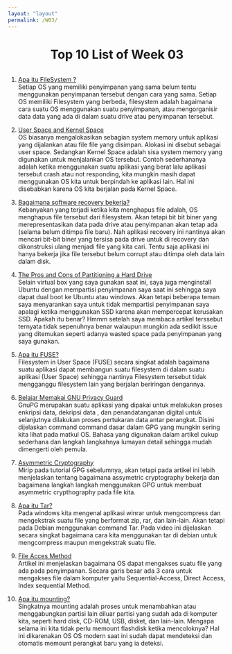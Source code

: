 ```yaml
---
layout: "layout"
permalink: /W03/
---
```


<h1 style = "text-align: center; margin-bottom:2rem"> Top 10 List of Week 03 </h1>

1. [Apa itu FileSystem ?](https://www.quora.com/What-is-a-filesystem)<br>
Setiap OS yang memiliki penyimpanan yang sama belum tentu menggunakan penyimpanan tersebut dengan cara yang sama.
Setiap OS memiliki Filesystem yang berbeda, filesystem adalah bagaimana cara suatu OS menggunakan suatu penyimpanan, atau mengorganisir data data yang ada di dalam suatu drive atau penyimpanan tersebut.

2. [User Space and Kernel Space](https://techterms.com/definition/user_space)<br>
OS biasanya mengalokasikan sebagian system memory untuk aplikasi yang dijalankan atau file file yang disimpan. Alokasi ini disebut sebagai user space.
Sedangkan Kernel Space adalah sisa system memory yang digunakan untuk menjalankan OS tersebut. Contoh sederhananya adalah ketika menggunakan suatu aplikasi yang berat lalu aplikasi tersebut crash atau not responding, kita mungkin masih dapat menggunakan OS kita untuk berpindah ke aplikasi lain. Hal ini disebabkan karena OS kita berjalan pada Kernel Space.

3. [Bagaimana software recovery bekerja?](https://www.techradar.com/news/how-data-recovery-software-works)<br>
Kebanyakan yang terjadi ketika kita menghapus file adalah, OS menghapus file tersebut dari filesystem. Akan tetapi bit bit biner yang merepresentasikan data pada drive atau penyimpanan akan tetap ada (selama belum ditimpa file baru). Nah aplikasi recovery ini nantinya akan mencari bit-bit biner yang tersisa pada drive untuk di recovery dan dikonstruksi ulang menjadi file yang kita cari. Tentu saja aplikasi ini hanya bekerja jika file tersebut belum corrupt atau ditimpa oleh data lain dalam disk.

4. [The Pros and Cons of Partitioning a Hard Drive](https://www.makeuseof.com/tag/partition-hard-drive-explained/)<br>
Selain virtual box yang saya gunakan saat ini, saya juga menginstall Ubuntu dengan mempartisi penyimpanan saya saat ini sehingga saya dapat dual boot ke Ubuntu atau windows. Akan tetapi beberapa teman saya menyarankan saya untuk tidak mempartisi penyimpanan saya apalagi ketika menggunakan SSD karena akan mempercepat kerusakan SSD. Apakah itu benar? Hmmm setelah saya membaca artikel terssebut ternyata tidak sepenuhnya benar walaupun mungkin ada sedikit issue yang ditemukan seperti adanya wasted space pada penyimpanan yang saya gunakan.

5. [Apa itu FUSE?](https://www.quora.com/What-is-the-FUSE-file-system)<br>
Filesystem in User Space (FUSE) secara singkat adalah bagaimana suatu aplikasi dapat membangun suatu filesystem di dalam suatu aplikasi (User Space) sehingga nantinya Filesystem tersebut tidak mengganggu filesystem lain yang berjalan beriringan dengannya. 

6. [Belajar Memakai GNU Privacy Guard](https://medium.com/kode-dan-kodean/belajar-memakai-gnu-privacy-guard-gnupg-gpg-3944e19dba91)<br>
GnuPG merupakan suatu aplikasi yang dipakai untuk melakukan proses enkripsi data, dekripsi data , dan penandatanganan digital untuk selanjutnya dilakukan proses pertukaran data antar perangkat. Disini dijelaskan command command dasar dalam GPG yang mungkin sering kita lihat pada matkul OS. Bahasa yang digunakan dalam artikel cukup sederhana dan langkah langkahnya lumayan detail sehingga mudah dimengerti oleh pemula.

7. [Asymmetric Cryptography](https://medium.com/@GalarnykMichael/public-key-asymmetric-cryptography-using-gpg-5a8d914c9bca)<br>
Mirip pada tutorial GPG sebelumnya, akan tetapi pada artikel ini lebih menjelaskan tentang bagaimana assymetric cryptography bekerja dan bagaimana langkah langkah menggunakan GPG untuk membuat asymmetric crypthography pada file kita.

8. [Apa itu Tar?](https://www.youtube.com/watch?v=Euub2EAt8jQ&ab_channel=CodyRayMiller)<br>
Pada windows kita mengenal aplikasi winrar untuk mengcompress dan mengekstrak suatu file yang berformat zip, rar, dan lain-lain. Akan tetapi pada Debian menggunakan command Tar. Pada video ini dijelaskan secara singkat bagaimana cara kita menggunakan tar di debian untuk mengcompress maupun mengekstrak suatu file.

9. [File Acces Method](https://www.geeksforgeeks.org/file-access-methods-in-operating-system/)<br>
Artikel ini menjelaskan bagaimana OS dapat mengakses suatu file yang ada pada penyimpanan. Secara garis besar ada 3 cara untuk mengakses file dalam komputer yaitu Sequential-Access, Direct Access, Index sequential Method. 

10. [Apa itu mounting?](https://ellenawaty.wordpress.com/2012/06/14/mounting/)<br>
Singkatnya mounting adalah proses untuk menambahkan atau menggabungkan partisi lain diluar partisi yang sudah ada di komputer kita, seperti hard disk, CD-ROM, USB, disket, dan lain-lain. Mengapa selama ini kita tidak perlu memount flashdisk ketika mencoloknya? Hal ini dikarenakan OS OS modern saat ini sudah dapat mendeteksi dan otomatis memount perangkat baru yang ia deteksi.